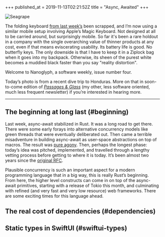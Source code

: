 +++
published_at = 2019-11-13T02:21:52Z
title = "Async, Awaited"
+++

![Seagrape](/assets/images/nanoglyphs/004-async-awaited/seagrape@2x.jpg)

The folding keyboard [from last week’s](/nanoglyphs/003-12-factors) been scrapped, and I’m now using a similar mobile setup involving Apple’s Magic Keyboard. Not designed at all to be carried around, but surprisingly mobile. So far it's been a rare holdout in a company with the single overarching value of thinner products at any cost, even if that means eviscerating usability. Its battery life is good. No butterfly keys. The only downside is that I have to keep it in a Ziplock bag when it goes into my backpack. Otherwise, its sheen of the purest white becomes a muddied black faster than you say "reality distortion".

Welcome to Nanoglyph, a software weekly, issue number four.

Today’s photo is from a recent dive trip to Honduras. More on that in soon-to-come edition of [_Passages & Glass_](/newsletter) (my other, less software oriented, much less frequent newsletter) if you’re interested in hearing more.

---

## The beginning at long last (#beginning)

Last week, async-await stabilized in Rust. It was a long road to get there. There were some early forays into alternative concurrency models like green threads that were eventually deliberated out. Then came a terrible misadventure in building async-await as user-space abstractions on top of macros. The result was [pure agony](/fragments/rust-brick-walls). Then, perhaps the longest phase: today’s idea was pitched, implemented, and travelled through a lengthy vetting process before getting to where it is today. It’s been almost two years since the [original RFC](https://github.com/rust-lang/rfcs/pull/2394).

Plausible concurrency is such an important aspect for a modern programming language that in a big way, this is really Rust’s beginning. From here, the higher level constructs can come in on top of the async-await primitives, starting with a release of Tokio this month, and culminating with refined (and very fast and very low resource) web frameworks. There are some exciting times for this language ahead. 

## The real cost of dependencies (#dependencies)

## Static types in SwiftUI (#swiftui-types)
